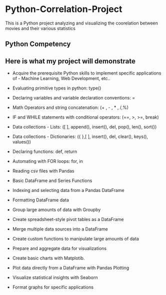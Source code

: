 # Python-Correlation-Project
This is a Python project analyzing and visualizing the coorelation between movies and their various statistics


## Python Competency

## Here is what my project will demonstrate

* Acquire the prerequisite Python skills to implement specific applications of - Machine Learning, Web Development, etc..
* Evaluating primitive types in python: type()
* Declaring variables and variable declaration conventions: =
* Math Operators and string concatenation: (+ , - , * , /,%)
* IF and WHILE statements with conditional operators: (==, >, >=, break)
* Data collections - Lists: ([ ], append(), insert(), del, pop(), len(), sort())
* Data collections - Dictionaries: ({ },[ ], insert(), del, clear(), keys(), values())
* Declaring functions: def, return
* Automating with FOR loops: for, in

* Reading csv files with Pandas
* Basic DataFrame and Series Functions 
* Indexing and selecting data from a Pandas DataFrame
* Formatting DataFrame data

* Group large amounts of data with Groupby
* Create spreadsheet-style pivot tables as a DataFrame
* Merge multiple data sources into a DataFrame
* Create custom functions to manipulate large amounts of data

* Prepare and aggregate data for visualizations
* Create basic charts with Matplotib. 
* Plot data directly from a DataFrame with Pandas Plotting
* Visualize statistical insights with Seaborn
* Format graphs for specific applications
